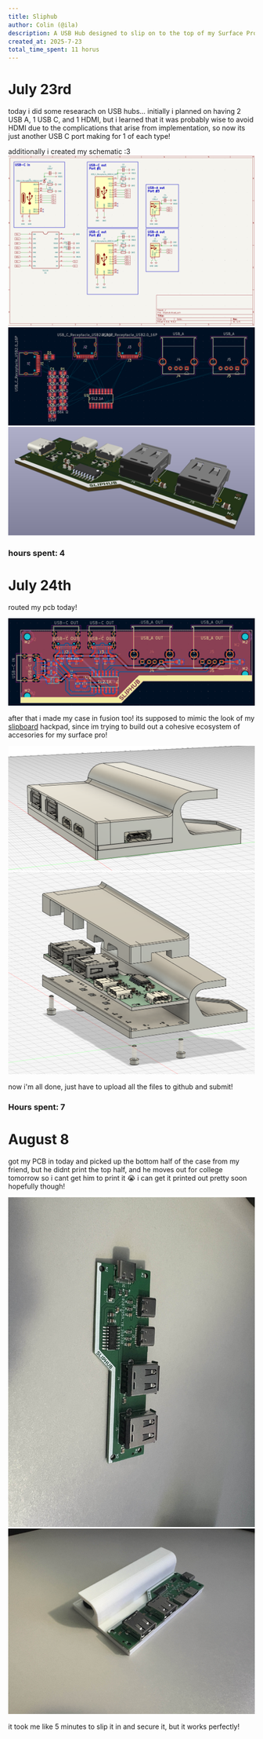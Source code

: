 ```yaml
---
title: Sliphub
author: Colin (@ila)
description: A USB Hub designed to slip on to the top of my Surface Pro 11!
created_at: 2025-7-23
total_time_spent: 11 horus
---
```




# July 23rd 
today i did some researach on USB hubs... initially i planned on having 2 USB A, 1 USB C, and 1 HDMI, but i learned that it was probably wise to avoid HDMI due to the complications that arise from implementation, so now its just another USB C port making for 1 of each type!



additionally i created my schematic :3
![sliphub schematic](journal_photos/schematic.png)
![slipbub pcb unrouted](journal_photos/pcb_start.png)
![sliphub pcb 3d model](journal_photos/pcb_3d.png)

### hours spent: 4

# July 24th
routed my pcb today! 

![sliphub pcb routed](journal_photos/pcb_finished.png)

after that i made my case in fusion too! its supposed to mimic the look of my [slipboard](https://github.com/ila-io/slipboard/tree/main) hackpad, since im trying to build out a cohesive ecosystem of accesories for my surface pro! 

![sliphub assembled](journal_photos/cad_assembled.png)
![sliphub disassembled](journal_photos/cad_disassembled.png)


now i'm all done, just have to upload all the files to github and submit! 

### Hours spent: 7



# August 8

got my PCB in today and picked up the bottom half of the case from my friend, but he didnt print the top half, and he moves out for college tomorrow so i cant get him to print it :sob: 
i can get it printed out pretty soon hopefully though! 

![sliphub pcb irl](journal_photos/hubpcb.jpg)
![sliphub pcb+case irl](journal_photos/hub+case.jpg)

it took me like 5 minutes to slip it in and secure it, but it works perfectly!
